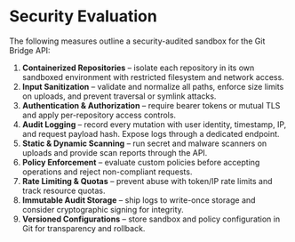 # Security Evaluation

The following measures outline a security-audited sandbox for the Git Bridge API:

1. **Containerized Repositories** – isolate each repository in its own sandboxed environment with restricted filesystem and network access.
2. **Input Sanitization** – validate and normalize all paths, enforce size limits on uploads, and prevent traversal or symlink attacks.
3. **Authentication & Authorization** – require bearer tokens or mutual TLS and apply per-repository access controls.
4. **Audit Logging** – record every mutation with user identity, timestamp, IP, and request payload hash. Expose logs through a dedicated endpoint.
5. **Static & Dynamic Scanning** – run secret and malware scanners on uploads and provide scan reports through the API.
6. **Policy Enforcement** – evaluate custom policies before accepting operations and reject non-compliant requests.
7. **Rate Limiting & Quotas** – prevent abuse with token/IP rate limits and track resource quotas.
8. **Immutable Audit Storage** – ship logs to write-once storage and consider cryptographic signing for integrity.
9. **Versioned Configurations** – store sandbox and policy configuration in Git for transparency and rollback.
